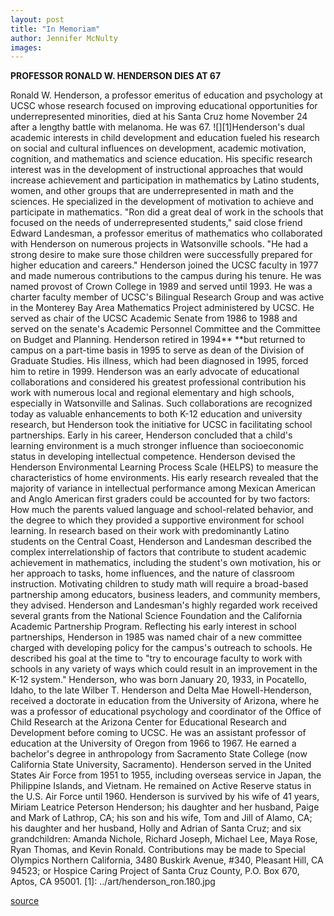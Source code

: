 ```yaml
---
layout: post
title: "In Memoriam"
author: Jennifer McNulty
images:
---
```


**PROFESSOR RONALD W. HENDERSON DIES AT 67**  
  
Ronald W. Henderson, a professor emeritus of education and psychology at UCSC whose research focused on improving educational opportunities for underrepresented minorities, died at his Santa Cruz home November 24 after a lengthy battle with melanoma. He was 67. ![][1]Henderson's dual academic interests in child development and education fueled his research on social and cultural influences on development, academic motivation, cognition, and mathematics and science education. His specific research interest was in the development of instructional approaches that would increase achievement and participation in mathematics by Latino students, women, and other groups that are underrepresented in math and the sciences. He specialized in the development of motivation to achieve and participate in mathematics. "Ron did a great deal of work in the schools that focused on the needs of underrepresented students," said close friend Edward Landesman, a professor emeritus of mathematics who collaborated with Henderson on numerous projects in Watsonville schools. "He had a strong desire to make sure those children were successfully prepared for higher education and careers." Henderson joined the UCSC faculty in 1977 and made numerous contributions to the campus during his tenure. He was named provost of Crown College in 1989 and served until 1993. He was a charter faculty member of UCSC's Bilingual Research Group and was active in the Monterey Bay Area Mathematics Project administered by UCSC. He served as chair of the UCSC Academic Senate from 1986 to 1988 and served on the senate's Academic Personnel Committee and the Committee on Budget and Planning. Henderson retired in 1994** **but returned to campus on a part-time basis in 1995 to serve as dean of the Division of Graduate Studies. His illness, which had been diagnosed in 1995, forced him to retire in 1999. Henderson was an early advocate of educational collaborations and considered his greatest professional contribution his work with numerous local and regional elementary and high schools, especially in Watsonville and Salinas. Such collaborations are recognized today as valuable enhancements to both K-12 education and university research, but Henderson took the initiative for UCSC in facilitating school partnerships. Early in his career, Henderson concluded that a child's learning environment is a much stronger influence than socioeconomic status in developing intellectual competence. Henderson devised the Henderson Environmental Learning Process Scale (HELPS) to measure the characteristics of home environments. His early research revealed that the majority of variance in intellectual performance among Mexican American and Anglo American first graders could be accounted for by two factors: How much the parents valued language and school-related behavior, and the degree to which they provided a supportive environment for school learning. In research based on their work with predominantly Latino students on the Central Coast, Henderson and Landesman described the complex interrelationship of factors that contribute to student academic achievement in mathematics, including the student's own motivation, his or her approach to tasks, home influences, and the nature of classroom instruction. Motivating children to study math will require a broad-based partnership among educators, business leaders, and community members, they advised. Henderson and Landesman's highly regarded work received several grants from the National Science Foundation and the California Academic Partnership Program. Reflecting his early interest in school partnerships, Henderson in 1985 was named chair of a new committee charged with developing policy for the campus's outreach to schools. He described his goal at the time to "try to encourage faculty to work with schools in any variety of ways which could result in an improvement in the K-12 system." Henderson, who was born January 20, 1933, in Pocatello, Idaho, to the late Wilber T. Henderson and Delta Mae Howell-Henderson, received a doctorate in education from the University of Arizona, where he was a professor of educational psychology and coordinator of the Office of Child Research at the Arizona Center for Educational Research and Development before coming to UCSC. He was an assistant professor of education at the University of Oregon from 1966 to 1967. He earned a bachelor's degree in anthropology from Sacramento State College (now California State University, Sacramento). Henderson served in the United States Air Force from 1951 to 1955, including overseas service in Japan, the Philippine Islands, and Vietnam. He remained on Active Reserve status in the U.S. Air Force until 1960. Henderson is survived by his wife of 41 years, Miriam Leatrice Peterson Henderson; his daughter and her husband, Paige and Mark of Lathrop, CA; his son and his wife, Tom and Jill of Alamo, CA; his daughter and her husband, Holly and Adrian of Santa Cruz; and six grandchildren: Amanda Nichole, Richard Joseph, Michael Lee, Maya Rose, Ryan Thomas, and Kevin Ronald. Contributions may be made to Special Olympics Northern California, 3480 Buskirk Avenue, #340, Pleasant Hill, CA 94523; or Hospice Caring Project of Santa Cruz County, P.O. Box 670, Aptos, CA 95001.
[1]: ../art/henderson_ron.180.jpg

[source](http://www1.ucsc.edu/currents/00-01/12-04/inmemoriam.html "Permalink to inmemoriam")

